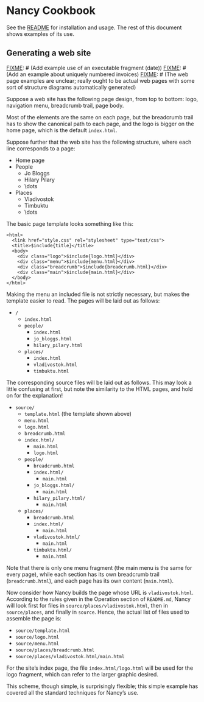 # Nancy Cookbook

See the [README](README.md) for installation and usage. The rest of this
document shows examples of its use.

## Generating a web site <a name="website-example"></a>
[FIXME]: # (Add example use of an executable fragment (date))
[FIXME]: # (Add an example about uniquely numbered invoices)
[FIXME]: # (The web page examples are unclear; really ought to be actual web pages with some sort of structure diagrams automatically generated)

Suppose a web site has the following page design, from top to bottom: logo,
navigation menu, breadcrumb trail, page body.

Most of the elements are the same on each page, but the breadcrumb trail has
to show the canonical path to each page, and the logo is bigger on the home
page, which is the default `index.html`.

Suppose further that the web site has the following structure, where each
line corresponds to a page:

* Home page
* People
    * Jo Bloggs
    * Hilary Pilary
    * \dots
* Places
    * Vladivostok
    * Timbuktu
    * \dots

The basic page template looks something like this:

    <html>
      <link href="style.css" rel="stylesheet" type="text/css">
      <title>$include{title}</title>
      <body>
        <div class="logo">$include{logo.html}</div>
        <div class="menu">$include{menu.html}</div>
        <div class="breadcrumb">$include{breadcrumb.html}</div>
        <div class="main">$include{main.html}</div>
      </body>
    </html>

Making the menu an included file is not strictly necessary, but makes the
template easier to read. The pages will be laid out as follows:

* `/`
    * `index.html`
    * `people/`
        * `index.html`
        * `jo_bloggs.html`
        * `hilary_pilary.html`
    * `places/`
        * `index.html`
        * `vladivostok.html`
        * `timbuktu.html`

The corresponding source files will be laid out as follows. This may look a
little confusing at first, but note the similarity to the HTML pages, and
hold on for the explanation!

* `source/`
    * `template.html` (the template shown above)
    * `menu.html`
    * `logo.html`
    * `breadcrumb.html`
    * `index.html/`
        * `main.html`
        * `logo.html`
    * `people/`
        * `breadcrumb.html`
        * `index.html/`
            * `main.html`
        * `jo_bloggs.html/`
            * `main.html`
        * `hilary_pilary.html/`
            * `main.html`
    * `places/`
        * `breadcrumb.html`
        * `index.html/`
            * `main.html`
        * `vladivostok.html/`
            * `main.html`
        * `timbuktu.html/`
            * `main.html`

Note that there is only one menu fragment (the main menu is the same for
every page), while each section has its own breadcrumb trail
(`breadcrumb.html`), and each page has its own content
(`main.html`).

Now consider how Nancy builds the page whose URL is `vladivostok.html`.
According to the rules given in the Operation section of `README.md`,
Nancy will look first for files in `source/places/vladivostok.html`,
then in `source/places`, and finally in `source`. Hence, the
actual list of files used to assemble the page is:

* `source/template.html`
* `source/logo.html`
* `source/menu.html`
* `source/places/breadcrumb.html`
* `source/places/vladivostok.html/main.html`

For the site’s index page, the file `index.html/logo.html` will be used
for the logo fragment, which can refer to the larger graphic desired.

[FIXME]: # (Explain how to build the web site statically, or serve it dynamically.)

This scheme, though simple, is surprisingly flexible; this simple example
has covered all the standard techniques for Nancy’s use.
